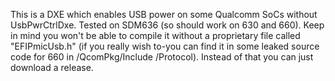 This is a DXE which enables USB power on some Qualcomm SoCs without UsbPwrCtrlDxe. Tested on SDM636 (so should work on 630 and 660).
Keep in mind you won't be able to compile it without a proprietary file called "EFIPmicUsb.h" (if you really wish to-you can find it in some leaked source code for 660 in /QcomPkg/Include
/Protocol). Instead of that you can just download a release.
